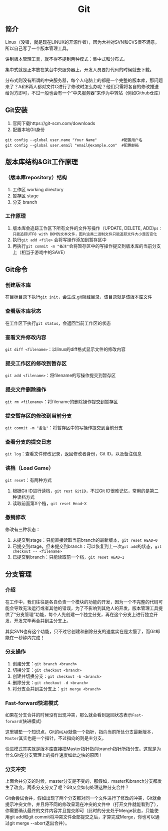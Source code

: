 # <center>Git</center>
## 简介
Linux（没错，就是现在LINUX的开源作者），因为大神对SVN和CVS很不满意，所以自己写了一个版本管理工具。

讲到版本管理工具，就不得不提到两种模式：集中式和分布式。

集中式就是正本放在某台中央服务器上，开发人员要打代码的时候就去下载。

分布式则没有所谓的中央服务器，每个人电脑上的都是一个完整的版本库，那问题来了？A和B两人都对文件C进行了修改时怎么办呢？他们只需将各自的修改推送给对方即可，不过一般也会有一个“中央服务器”来作为中转站（例如Github仓库）

## Git安装
1. 官网下载https://git-scm.com/downloads
2. 配置本地Git身份
```
git config --global user.name "Your Name"           #配置用户名
git config --global user.email "email@example.com"  #配置邮箱
```

## 版本库结构&Git工作原理
### （版本库repository）结构
1. 工作区 working directory
2. 暂存区 stage
3. 分支 branch

### 工作原理
1. 版本库会追踪工作区下所有文件的文件写操作（UPDATE, DELETE, ADD)`ps：只能追踪UTF8 with BOM的文本文件，图片这类二进制文件只能追踪文件大小是否变化`
2. 执行`git add <file>` 会将写操作添加到暂存区中
3. 再执行`git commit -m "备注"`会将暂存区中的写操作提交到版本库的当前分支上（相当于游戏中的SAVE）

## Git命令
### 创建版本库
在目标目录下执行`git init`，会生成.git隐藏目录，该目录就是该版本库文件

### 查看版本库状态
在工作区下执行`git status`，会返回当前工作区的状态

### 查看文件修改内容
`git diff <filename>`：以linux的diff格式显示文件的修改内容

### 提交工作区的修改到暂存区
`git add <filename>`：将filename的写操作提交到暂存区

### 提交文件删除操作
`git rm <filename>`：将filename的删除操作提交到暂存区

### 提交暂存区的修改到当前分支
`git commit -m "备注"`：将暂存区中的写操作提交到当前分支

### 查看分支的提交日志
`git log`：查看文件修改记录，返回修改者身份，Git ID，以及备注信息

### 读档（Load Game）
`git reset`：有两种方式
1. 根据Git ID进行读档，`git rest GitID`，不过Git ID很难记忆，常用的是第二种读档方式
2. 读取前面第X个档，`git reset Head~X`

### 撤销修改
修改有三种状态：
1. 未提交到stage：只能直接读取当前branch的最新版本，`git reset HEAD~0`
2. 已提交到stage，但未提交到branch：可以恢复到上一次`git add`的状态，`git checkout -- <filename>`
3. 已提交到branch：只能读取前一个档，`git reset HEAD~1`

## 分支管理
### 介绍
在工作中，我们往往是各自负责一个模块的功能的开发，因为一个不完整的代码可能会导致无法运行或者其他的错误，为了不影响到其他人的开发，版本管理工具提供了“分支管理”功能，每个人先创建一个独立分支，再在这个分支上进行独立开发，开发完毕再合并到主分支上。

其实SVN也有这个功能，只不过它创建和删除分支的速度实在是太慢了，而Git却能在一秒钟内完成！

### 分支操作
1. 创建分支：`git branch <branch>`
2. 切换分支：`git checkout <branch>`
3. 创建并切换分支：`git checkout -b <branch>`
4. 删除分支：`git checkout -d <branch>`
5. 将分支合并到主分支上：`git merge <branch>`

### Fast-forward快进模式
如果在分支合并的时候没有出现冲突，那么就会看到返回状态表示`Fast-forward`(快进模式)

这里铺垫一个知识点，Git的`HEAD`就像一个指针，指向当前所处分支最新版本，`Master`其实也是一个指针，不过指向的则是主分支。

快进模式其实就是版本库直接把Master指针指向branch指针所指分支。这就是为什么Git在分支管理上的操作速度如此之快的原因！

### 分支冲突
上面合并分支的时候，master分支是不变的，那假如，master和branch分支都发生了改变，两条分支分叉了呢？Git又会如何处理这种分支合并？

Git会尝试合并，假如出现了两个分支都对同一个文件进行了修改的冲突，Git就会提示冲突文件，并且将不同的修改呈现在冲突的文件中（打开文件就能看到了），你需要确认最终的文件内容并且提交即可（此时的分支处于Merge状态，只能使用git add和git commit将冲突文件全部提交之后，才算完成Merge，你也可以通过git merge --abort退出合并）。